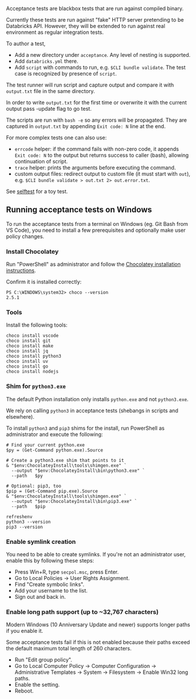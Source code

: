 Acceptance tests are blackbox tests that are run against compiled binary.

Currently these tests are run against "fake" HTTP server pretending to be Databricks API. However, they will be extended to run against real environment as regular integration tests.

To author a test,
 - Add a new directory under `acceptance`. Any level of nesting is supported.
 - Add `databricks.yml` there.
 - Add `script` with commands to run, e.g. `$CLI bundle validate`. The test case is recognized by presence of `script`.

The test runner will run script and capture output and compare it with `output.txt` file in the same directory.

In order to write `output.txt` for the first time or overwrite it with the current output pass -update flag to go test.

The scripts are run with `bash -e` so any errors will be propagated. They are captured in `output.txt` by appending `Exit code: N` line at the end.

For more complex tests one can also use:
- `errcode` helper: if the command fails with non-zero code, it appends `Exit code: N` to the output but returns success to caller (bash), allowing continuation of script.
- `trace` helper: prints the arguments before executing the command.
- custom output files: redirect output to custom file (it must start with `out`), e.g. `$CLI bundle validate > out.txt 2> out.error.txt`.

See [selftest](./selftest) for a toy test.

## Running acceptance tests on Windows

To run the acceptance tests from a terminal on Windows (eg. Git Bash from VS Code),
you need to install a few prerequisites and optionally make user policy changes.

### Install Chocolatey

Run "PowerShell" as administrator and follow the [Chocolatey installation instructions][choco].

[choco]: https://chocolatey.org/install#individual

Confirm it is installed correctly:
```pwsh
PS C:\WINDOWS\system32> choco --version
2.5.1
```

### Tools

Install the following tools:
```pwsh
choco install vscode
choco install git
choco install make
choco install jq
choco install python3
choco install uv
choco install go
choco install nodejs
```

### Shim for `python3.exe`

The default Python installation only installs `python.exe` and not `python3.exe`.

We rely on calling `python3` in acceptance tests (shebangs in scripts and elsewhere).

To install `python3` and `pip3` shims for the install, run PowerShell as administrator and execute the following:
```pwsh
# Find your current python.exe
$py = (Get-Command python.exe).Source

# Create a python3.exe shim that points to it
& "$env:ChocolateyInstall\tools\shimgen.exe" `
  --output "$env:ChocolateyInstall\bin\python3.exe" `
  --path   $py

# Optional: pip3, too
$pip = (Get-Command pip.exe).Source
& "$env:ChocolateyInstall\tools\shimgen.exe" `
  --output "$env:ChocolateyInstall\bin\pip3.exe" `
  --path   $pip

refreshenv
python3 --version
pip3 --version
```

### Enable symlink creation

You need to be able to create symlinks.
If you're not an administrator user, enable this by following these steps:

* Press Win+R, type `secpol.msc`, press Enter.
* Go to Local Policies → User Rights Assignment.
* Find "Create symbolic links".
* Add your username to the list.
* Sign out and back in.

### Enable long path support (up to ~32,767 characters)

Modern Windows (10 Anniversary Update and newer) supports longer paths if you enable it.

Some acceptance tests fail if this is not enabled because their paths exceed the
default maximum total length of 260 characters.

* Run "Edit group policy".
* Go to Local Computer Policy → Computer Configuration → Administrative Templates → System → Filesystem → Enable Win32 long paths.
* Enable the setting.
* Reboot.
